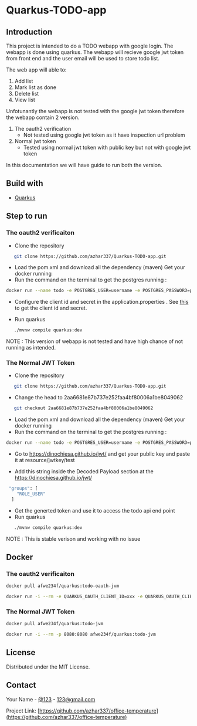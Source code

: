 # Quarkus-TODO-app

## Introduction
This project is intended to do a TODO webapp with google login. The webapp is done using quarkus. The webapp will recieve google jwt token from front end and the user email will be used to store todo list.

The web app will able to:
1. Add list 
2. Mark list as done
3. Delete list 
4. View list

Unfotunantly the webapp is not tested with the google jwt token therefore the webapp contain 2 version.

1. The oauth2 verification
   - Not tested using google jwt token as it have inspection url problem
2. Normal jwt token
   - Tested using normal jwt token with public key but not with google jwt token

In this documentation we will have guide to run both the version.

## Build with
* [Quarkus](https://quarkus.io/)

## Step to run

### The oauth2 verificaiton

- Clone the repository 
```sh
   git clone https://github.com/azhar337/Quarkus-TODO-app.git
   ```
   - Load the pom.xml and download all the dependency (maven)
Get your docker running 
   - Run the command on the terminal to get the postgres running :
```sh
docker run --name todo -e POSTGRES_USER=username -e POSTGRES_PASSWORD=password -e POSTGRE_DB=todo -p 5432:5432 postgres:10.5 
```
- Configure the client id and secret in the application.properties . See [this](https://www.balbooa.com/gridbox-documentation/how-to-get-google-client-id-and-client-secret) to get the client id and secret.

- Run quarkus 
```sh
   ./mvnw compile quarkus:dev
```
NOTE : This version of webapp is not tested and have high chance of not running as intended.

### The Normal JWT Token
- Clone the repository 
```sh
   git clone https://github.com/azhar337/Quarkus-TODO-app.git
   ```
- Change the head to 2aa6681e87b737e252faa4bf80006a1be8049062 
```sh
   git checkout 2aa6681e87b737e252faa4bf80006a1be8049062
   ```
- Load the pom.xml and download all the dependency (maven) Get your docker running 
- Run the command on the terminal to get the postgres running :
```sh
docker run --name todo -e POSTGRES_USER=username -e POSTGRES_PASSWORD=password -e POSTGRE_DB=todo -p 5432:5432 postgres:10.5 
```
- Go to https://dinochiesa.github.io/jwt/ and get your public key and paste it at resource/jwtkey/test

- Add this string inside the Decoded Payload section at the https://dinochiesa.github.io/jwt/ 
```sh
 "groups": [
    "ROLE_USER"
  ]
```
- Get the generted token and use it to access the todo api end point
- Run quarkus 
```sh
   ./mvnw compile quarkus:dev
```
NOTE : This is stable verison and working with no issue

## Docker 

### The oauth2 verificaiton
```sh
docker pull afwe234f/quarkus:todo-oauth-jvm
```

```sh
docker run -i --rm -e QUARKUS_OAUTH_CLIENT_ID=xxx -e QUARKUS_OAUTH_CLIENT_SECRET=xxx -e QUARKUS_OAUTH_INTROSPECTION_URL=xxx -p 8080:8080 afwe234f/quarkus:todo-jvm
```


### The Normal JWT Token
```sh
docker pull afwe234f/quarkus:todo-jvm
```

```sh
docker run -i --rm -p 8080:8080 afwe234f/quarkus:todo-jvm
```


<!-- LICENSE -->
## License

Distributed under the MIT License.


<!-- CONTACT -->
## Contact

Your Name - [@123](https://twitter.com/123) - 123@gmail.com

Project Link: [https://github.com/azhar337/office-temperature](https://github.com/azhar337/office-temperature)
